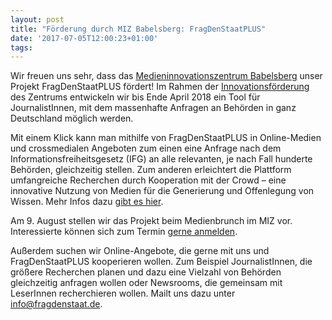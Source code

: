 ```yaml
---
layout: post
title: "Förderung durch MIZ Babelsberg: FragDenStaatPLUS"
date: '2017-07-05T12:00:23+01:00'
tags: 
---
```


Wir freuen uns sehr, dass das [Medieninnovationszentrum Babelsberg](http://miz-babelsberg.de/fragdenstaatplus) unser Projekt FragDenStaatPLUS fördert! Im Rahmen der [Innovationsförderung](http://miz-babelsberg.de/innovationsfoerderung-fuer-medienprofis) des Zentrums entwickeln wir bis Ende April 2018 ein Tool für JournalistInnen, mit dem massenhafte Anfragen an Behörden in ganz Deutschland möglich werden.

Mit einem Klick kann man mithilfe von FragDenStaatPLUS in Online-Medien und crossmedialen Angeboten zum einen eine Anfrage nach dem Informationsfreiheitsgesetz (IFG) an alle relevanten, je nach Fall hunderte Behörden, gleichzeitig stellen. Zum anderen erleichtert die Plattform umfangreiche Recherchen durch Kooperation mit der Crowd – eine innovative Nutzung von Medien für die Generierung und Offenlegung von Wissen. Mehr Infos dazu [gibt es hier](http://miz-babelsberg.de/fragdenstaatplus).

Am 9. August stellen wir das Projekt beim Medienbrunch im MIZ vor. Interessierte können sich zum Termin [gerne anmelden](http://www.miz-babelsberg.de/news/2017/06/miz-media-brunch-mit-fragdenstaatplus-svift-und-xenon-09082017).

Außerdem suchen wir Online-Angebote, die gerne mit uns und FragDenStaatPLUS kooperieren wollen. Zum Beispiel JournalistInnen, die größere Recherchen planen und dazu eine Vielzahl von Behörden gleichzeitig anfragen wollen oder Newsrooms, die gemeinsam mit LeserInnen recherchieren wollen. Mailt uns dazu unter info@fragdenstaat.de.
